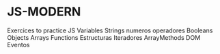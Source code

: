 # JS-MODERN
Exercices to practice JS
Variables
Strings
numeros
operadores
Booleans
Objects
Arrays
Functions
Estructuras
Iteradores
ArrayMethods
DOM
Eventos

